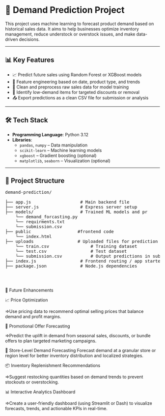 # 🛒 Demand Prediction Project

This project uses machine learning to forecast product demand based on historical sales data. It aims to help businesses optimize inventory management, reduce understock or overstock issues, and make data-driven decisions.

---

## 📊 Key Features

- 📈 Predict future sales using Random Forest or XGBoost models
- 🧠 Feature engineering based on date, product type, and trends
- 🧹 Clean and preprocess raw sales data for model training
- 🎯 Identify low-demand items for targeted discounts or removal
- 📤 Export predictions as a clean CSV file for submission or analysis

---

## 🛠️ Tech Stack

- **Programming Language**: Python 3.12
- **Libraries**:
  - `pandas`, `numpy` – Data manipulation
  - `scikit-learn` – Machine learning models
  - `xgboost` – Gradient boosting (optional)
  - `matplotlib`, `seaborn` – Visualization (optional)

---

## 📁 Project Structure
<pre>
demand-prediction/

├── app.js                   # Main backend file
├── server.js                # Express server setup
├── models/                  # Trained ML models and pr
    └── demand_forcasting.py
    └── requirments.txt
    └── submission.csv
├── public                  #frontend code
    └── index.html
├── uploads                 # Uploaded files for prediction
    └── train.csv                # Training dataset
    └── test.csv                 # Test dataset
    └── submission.csv           # Output predictions in submission format               
├── index.js                 # Frontend routing / app starter
├── package.json             # Node.js dependencies
               

 </pre>
 
🔮 Future Enhancements

📈 Price Optimization

=>Use pricing data to recommend optimal selling prices that balance demand and profit margins.
      
🎁 Promotional Offer Forecasting

=>Predict the uplift in demand from seasonal sales, discounts, or bundle offers to plan targeted marketing campaigns.
      
🏪 Store-Level Demand Forecasting
Forecast demand at a granular store or region level for better inventory distribution and localized strategies.
      
📦 Inventory Replenishment Recommendations

=>Suggest restocking quantities based on demand trends to prevent stockouts or overstocking.
      
📊 Interactive Analytics Dashboard

=>Create a user-friendly dashboard (using Streamlit or Dash) to visualize forecasts, trends, and actionable KPIs in real-time.

  